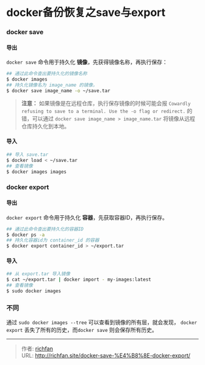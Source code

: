 # docker备份恢复之save与export

### docker save

<!--more-->


#### 导出
`docker save` 命令用于持久化 **镜像**，先获得镜像名称，再执行保存：
```bash
## 通过此命令查出要持久化的镜像名称
$ docker images
## 持久化镜像名为 image_name 的镜像，
$ docker save image_name -o ~/save.tar
```
> **注意：** 如果镜像是在远程仓库，执行保存镜像的时候可能会报 `Cowardly refusing to save to a terminal. Use the -o flag or redirect.` 的错，可以通过 `docker save image_name > image_name.tar` 将镜像从远程仓库持久化到本地。

#### 导入
```bash
## 导入 save.tar
$ docker load < ~/save.tar
## 查看镜像
$ docker images images
```

### docker export
#### 导出
`docker export` 命令用于持久化 **容器**，先获取容器ID，再执行保存。
```bash
## 通过此命令查出要持久化的容器ID
$ docker ps -a
## 持久化容器id为 container_id 的容器
$ docker export container_id > ~/export.tar
```
#### 导入
```bash
## 从 export.tar 导入镜像
$ cat ~/export.tar | docker import - my-images:latest
## 查看镜像
$ sudo docker images
```

### 不同
通过 `sudo docker images --tree` 可以查看到镜像的所有层，就会发现， `docker export` 丢失了所有的历史，而`docker save` 则会保存所有历史。


---

> 作者: [richfan](https://richfan.site/)  
> URL: http://richfan.site/docker-save-%E4%B8%8E-docker-export/  

